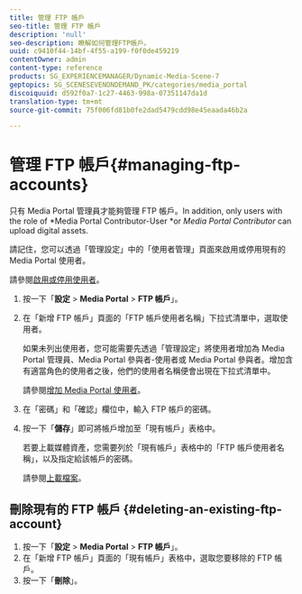 ```yaml
---
title: 管理 FTP 帳戶
seo-title: 管理 FTP 帳戶
description: 'null'
seo-description: 瞭解如何管理FTP帳戶。
uuid: c9410f44-14bf-4f55-a199-f0f0de459219
contentOwner: admin
content-type: reference
products: SG_EXPERIENCEMANAGER/Dynamic-Media-Scene-7
geptopics: SG_SCENESEVENONDEMAND_PK/categories/media_portal
discoiquuid: d592f0a7-1c27-4463-998a-07351147da1d
translation-type: tm+mt
source-git-commit: 75f006fd81b0fe2dad5479cdd98e45eaada46b2a

---
```



# 管理 FTP 帳戶{#managing-ftp-accounts}

只有 Media Portal 管理員才能夠管理 FTP 帳戶。In addition, only users with the role of *Media Portal Contributor-User *or *Media Portal Contributor* can upload digital assets.

請記住，您可以透過「管理設定」中的「使用者管理」頁面來啟用或停用現有的 Media Portal 使用者。

請參閱[啟用或停用使用者](administration-setup.md#activating_or_deactivating_users)。

1. 按一下「**設定** > **Media Portal** > **FTP 帳戶**」。
1. 在「新增 FTP 帳戶」頁面的「FTP 帳戶使用者名稱」下拉式清單中，選取使用者。

   如果未列出使用者，您可能需要先透過「管理設定」將使用者增加為 Media Portal 管理員、Media Portal 參與者-使用者或 Media Portal 參與者。增加含有適當角色的使用者之後，他們的使用者名稱便會出現在下拉式清單中。

   請參閱[增加 Media Portal 使用者](adding-media-portal-users.md#adding_a_media_portal_user)。

1. 在「密碼」和「確認」欄位中，輸入 FTP 帳戶的密碼。
1. 按一下「**儲存**」即可將帳戶增加至「現有帳戶」表格中。

   若要上載媒體資產，您需要列於「現有帳戶」表格中的「FTP 帳戶使用者名稱」，以及指定給該帳戶的密碼。

   請參閱[上載檔案](uploading-files.md#uploading_files)。

## 刪除現有的 FTP 帳戶 {#deleting-an-existing-ftp-account}

1. 按一下「**設定** > **Media Portal** > **FTP 帳戶**」。
1. 在「新增 FTP 帳戶」頁面的「現有帳戶」表格中，選取您要移除的 FTP 帳戶。
1. 按一下「**刪除**」。


